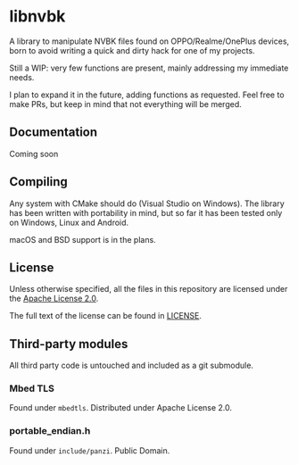 # libnvbk

A library to manipulate NVBK files found on OPPO/Realme/OnePlus devices, born to avoid writing a quick and dirty hack for one of my projects.

Still a WIP: very few functions are present, mainly addressing my immediate needs.

I plan to expand it in the future, adding functions as requested. Feel free to make PRs, but keep in mind that not everything will be merged.

## Documentation

Coming soon

## Compiling

Any system with CMake should do (Visual Studio on Windows). The library has been written with portability in mind, but so far it has been tested only on Windows, Linux and Android.

macOS and BSD support is in the plans.

## License

Unless otherwise specified, all the files in this repository are licensed under the [Apache License 2.0](https://www.apache.org/licenses/LICENSE-2.0).

The full text of the license can be found in [LICENSE](LICENSE).

## Third-party modules

All third party code is untouched and included as a git submodule.

### Mbed TLS

Found under `mbedtls`. Distributed under Apache License 2.0.

### portable_endian.h

Found under `include/panzi`. Public Domain.
